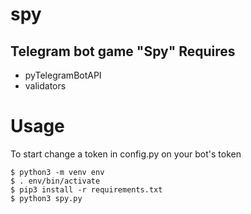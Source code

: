 # spy
Telegram bot game "Spy"
Requires
-----
  * pyTelegramBotAPI
  * validators
  
# Usage
To start change a token in config.py on your bot's token
``` shell
$ python3 -m venv env
$ . env/bin/activate
$ pip3 install -r requirements.txt
$ python3 spy.py
```
